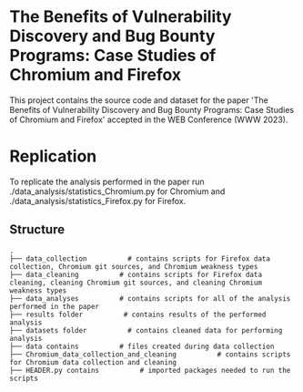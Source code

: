 # The Benefits of Vulnerability Discovery and Bug Bounty Programs: Case Studies of Chromium and Firefox
This project contains the source code and dataset for the paper 'The Benefits of Vulnerability Discovery and Bug Bounty Programs: Case Studies of Chromium and Firefox' accepted in the WEB Conference (WWW 2023).
# Replication
To replicate the analysis performed in the paper run ./data_analysis/statistics_Chromium.py for Chromium and ./data_analysis/statistics_Firefox.py for Firefox.
## Structure
```
.
├── data_collection          # contains scripts for Firefox data collection, Chromium git sources, and Chromium weakness types
├── data_cleaning          # contains scripts for Firefox data cleaning, cleaning Chromium git sources, and cleaning Chromium weakness types
├── data_analyses          # contains scripts for all of the analysis performed in the paper
├── results folder          # contains results of the performed analysis
├── datasets folder          # contains cleaned data for performing analysis
├── data contains          # files created during data collection
├── Chromium_data_collection_and_cleaning          # contains scripts for Chromium data collection and cleaning
├── HEADER.py contains          # imported packages needed to run the scripts


